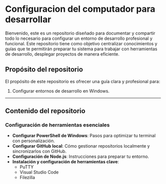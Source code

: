 # Configuracion del computador para desarrollar

Bienvenido, este es un repositorio diseñado para documentar y compartir todo lo necesario para configurar un entorno de desarrollo profesional y funcional. Este repositorio tiene como objetivo centralizar conocimientos y guías que te permitirán preparar tu sistema para trabajar con herramientas de desarrollo, desplegar proyectos de manera eficiente.

## Propósito del repositorio

El propósito de este repositorio es ofrecer una guía clara y profesional para:

1. Configurar entornos de desarrollo en Windows.


---

## Contenido del repositorio

### Configuración de herramientas esenciales
- **Configurar PowerShell de Windows**: Pasos para optimizar tu terminal con personalización.
- **Configurar GitHub local**: Cómo gestionar repositorios localmente y sincronizarlos con GitHub.
- **Configuración de Node.js**: Instrucciones para preparar tu entorno.
- **Instalación y configuración de herramientas clave**:
  - PuTTY
  - Visual Studio Code
  - Filezilla
